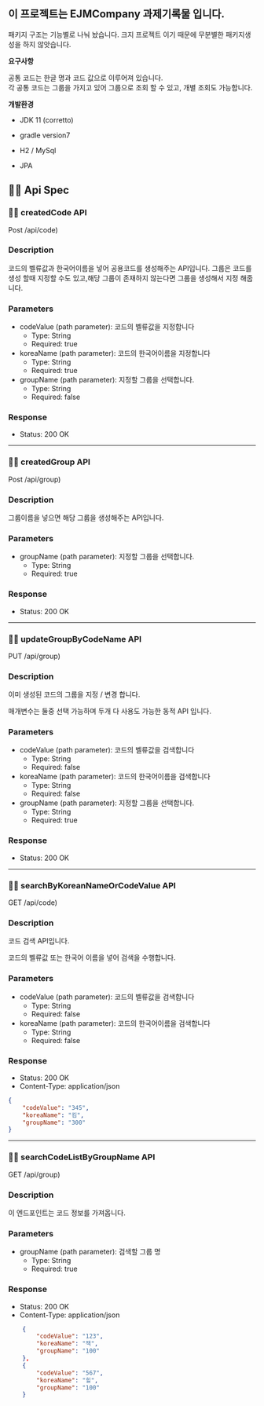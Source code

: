 ## 이 프로젝트는 EJMCompany 과제기록물 입니다.
패키지 구조는 기능별로 나눠 놨습니다.
크지 프로젝트 이기 때문에 무분별한 패키지생성을 하지 않앗습니다.

**요구사항**

공통 코드는 한글 명과 코드 값으로 이루어져 있습니다.<br>
각 공통 코드는 그룹을 가지고 있어 그룹으로 조회 할 수 있고, 개별 조회도 가능합니다.

**개발환경**
- JDK 11 (corretto)

- gradle version7

- H2 / MySql

- JPA

## 🙋‍♀️ Api Spec

### 🙋‍♀️ createdCode API
Post /api/code)
### Description
코드의 벨류값과 한국어이름을 넣어 공용코드를 생성해주는 API입니다.
그룹은 코드를 생성 할때 지정할 수도 있고,해당 그룹이 존재하지 않는다면 그룹을 생성해서 지정 해줍니다.

### Parameters
- codeValue (path parameter): 코드의 벨류값을 지정합니다
  - Type: String
  - Required: true
- koreaName (path parameter): 코드의 한국어이름을 지정합니다
  - Type: String
  - Required: true
- groupName (path parameter): 지정할 그룹을 선택합니다.
  - Type: String
  - Required: false

### Response
- Status: 200 OK
---
### 🙋‍♀️ createdGroup API
Post /api/group)
### Description
그룹이름을 넣으면 해당 그룹을 생성해주는 API입니다.

### Parameters
- groupName (path parameter): 지정할 그룹을 선택합니다.
  - Type: String
  - Required: true

### Response
- Status: 200 OK
---
### 🙋‍♀️ updateGroupByCodeName API
PUT /api/group)
### Description
 이미 생성된 코드의 그룹을 지정 / 변경 합니다.

 매개변수는 둘중 선택 가능하며 두개 다 사용도 가능한 동적 API 입니다.

### Parameters
- codeValue (path parameter): 코드의 벨류값을 검색합니다
  - Type: String
  - Required: false
- koreaName (path parameter): 코드의 한국어이름을 검색합니다
  - Type: String
  - Required: false
- groupName (path parameter): 지정할 그룹을 선택합니다.
  - Type: String
  - Required: true

### Response
- Status: 200 OK
---
### 🙋‍♀️ searchByKoreanNameOrCodeValue API
GET /api/code)
### Description
코드 검색 API입니다.

코드의 벨류값 또는 한국어 이름을 넣어 검색을 수행합니다.

### Parameters
- codeValue (path parameter): 코드의 벨류값을 검색합니다
  - Type: String
  - Required: false
- koreaName (path parameter): 코드의 한국어이름을 검색합니다
  - Type: String
  - Required: false

### Response
- Status: 200 OK
- Content-Type: application/json

```json
{
    "codeValue": "345",
    "koreaName": "킴",
    "groupName": "300"
}
```
---

### 🙋‍♀️ searchCodeListByGroupName API
GET /api/group)
### Description
이 엔드포인트는 코드 정보를 가져옵니다.

### Parameters
- groupName (path parameter): 검색할 그룹 명
  - Type: String
  - Required: true

### Response
- Status: 200 OK
- Content-Type: application/json

```json
    {
        "codeValue": "123",
        "koreaName": "잭",
        "groupName": "100"
    },
    {
        "codeValue": "567",
        "koreaName": "힐",
        "groupName": "100"
    }
```

